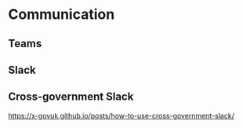# Communication

## Teams

## Slack

## Cross-government Slack

https://x-govuk.github.io/posts/how-to-use-cross-government-slack/
